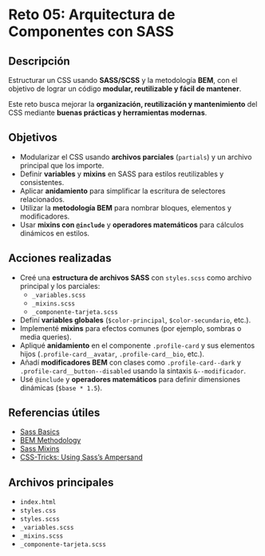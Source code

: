 # Reto 05: Arquitectura de Componentes con SASS

## Descripción

Estructurar un CSS usando **SASS/SCSS** y la metodología **BEM**, con el objetivo de lograr un código **modular, reutilizable y fácil de mantener**.  

Este reto busca mejorar la **organización, reutilización y mantenimiento** del CSS mediante **buenas prácticas y herramientas modernas**.

## Objetivos

- Modularizar el CSS usando **archivos parciales** (`partials`) y un archivo principal que los importe.  
- Definir **variables** y **mixins** en SASS para estilos reutilizables y consistentes.  
- Aplicar **anidamiento** para simplificar la escritura de selectores relacionados.  
- Utilizar la **metodología BEM** para nombrar bloques, elementos y modificadores.  
- Usar **mixins con `@include`** y **operadores matemáticos** para cálculos dinámicos en estilos.  

## Acciones realizadas

- Creé una **estructura de archivos SASS** con `styles.scss` como archivo principal y los parciales:  
  - `_variables.scss`  
  - `_mixins.scss`  
  - `_componente-tarjeta.scss`  
- Definí **variables globales** (`$color-principal`, `$color-secundario`, etc.).  
- Implementé **mixins** para efectos comunes (por ejemplo, sombras o media queries).  
- Apliqué **anidamiento** en el componente `.profile-card` y sus elementos hijos (`.profile-card__avatar`, `.profile-card__bio`, etc.).  
- Añadí **modificadores BEM** con clases como `.profile-card--dark` y `.profile-card__button--disabled` usando la sintaxis `&--modificador`.  
- Usé `@include` y **operadores matemáticos** para definir dimensiones dinámicas (`$base * 1.5`).  

## Referencias útiles

- [Sass Basics](https://sass-lang.com/guide)  
- [BEM Methodology](http://getbem.com/introduction/)  
- [Sass Mixins](https://sass-lang.com/documentation/at-rules/mixin)  
- [CSS-Tricks: Using Sass’s Ampersand](https://css-tricks.com/the-sass-ampersand/)  

## Archivos principales

- `index.html`
- `styles.css`
- `styles.scss`
- `_variables.scss`
- `_mixins.scss`
- `_componente-tarjeta.scss`

